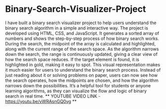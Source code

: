 # Binary-Search-Visualizer-Project

I have built a binary search visualizer project to help users understand the binary search algorithm in a simple and interactive way. The project is developed using HTML, CSS, and JavaScript. It generates a sorted array of numbers and shows the step-by-step process of how binary search works.
During the search, the midpoint of the array is calculated and highlighted, along with the current range of the search space. As the algorithm narrows down the search, the range is continuously updated, giving a clear view of how the search space reduces. If the target element is found, it is highlighted in gold, making it easy to spot.
This visual representation makes it much easier for users to understand the binary search process. Instead of just reading about it or solving problems on paper, users can now see how the search operates, how the midpoints are chosen, and how the algorithm narrows down the possibilities. It’s a helpful tool for students or anyone learning algorithms, as they can visualize the flow and logic of binary search in real time.
** YOUTUBE VIDEO LINK - https://youtu.be/vWRAsnGQ0vg **
